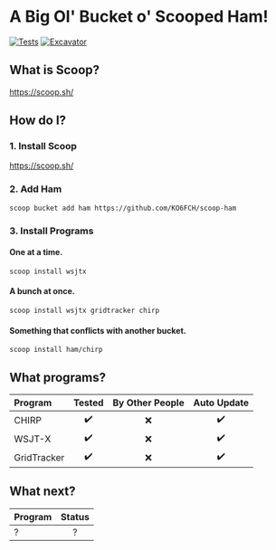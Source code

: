 # A Big Ol' Bucket o' Scooped Ham!
[![Tests](https://github.com/KO6FCH/scoop-ham/actions/workflows/ci.yml/badge.svg)](https://github.com/KO6FCH/scoop-ham/actions/workflows/ci.yml) [![Excavator](https://github.com/KO6FCH/scoop-ham/actions/workflows/excavator.yml/badge.svg)](https://github.com/KO6FCH/scoop-ham/actions/workflows/excavator.yml)
## What is Scoop?
https://scoop.sh/
## How do I?
### 1. Install Scoop
https://scoop.sh/
### 2. Add Ham
```pwsh
scoop bucket add ham https://github.com/KO6FCH/scoop-ham
```
### 3. Install Programs
#### One at a time.
```pwsh
scoop install wsjtx
```
#### A bunch at once.
```pwsh
scoop install wsjtx gridtracker chirp
```
#### Something that conflicts with another bucket.
```pwsh
scoop install ham/chirp
```
## What programs?

|**Program**|**Tested**|**By Other People**|**Auto Update**|
|:--|:-:|:-:|:-:|
|CHIRP|:heavy_check_mark:|:x:|:heavy_check_mark:|
|WSJT-X|:heavy_check_mark:|:x:|:heavy_check_mark:|
|GridTracker|:heavy_check_mark:|:x:|:heavy_check_mark:|

## What next?

|**Program**|**Status**|
|:--|:-:|
|?|?|
